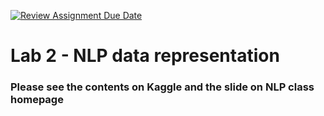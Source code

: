 [![Review Assignment Due Date](https://classroom.github.com/assets/deadline-readme-button-8d59dc4de5201274e310e4c54b9627a8934c3b88527886e3b421487c677d23eb.svg)](https://classroom.github.com/a/pSqywj6w)
# Lab 2 - NLP data representation

### Please see the contents on Kaggle and the slide on NLP class homepage
